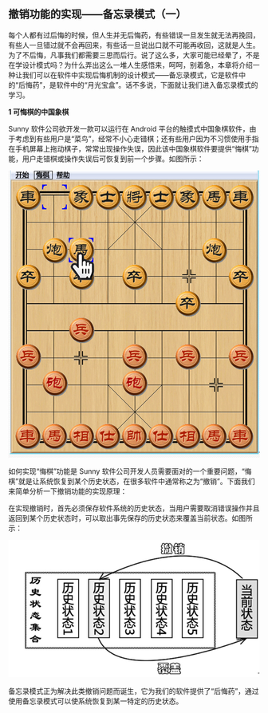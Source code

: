 ## 撤销功能的实现——备忘录模式（一）  

每个人都有过后悔的时候，但人生并无后悔药，有些错误一旦发生就无法再挽回，有些人一旦错过就不会再回来，有些话一旦说出口就不可能再收回，这就是人生。为了不后悔，凡事我们都需要三思而后行。说了这么多，大家可能已经晕了，不是在学设计模式吗？为什么弄出这么一堆人生感悟来，呵呵，别着急，本章将介绍一种让我们可以在软件中实现后悔机制的设计模式——备忘录模式，它是软件中的“后悔药”，是软件中的“月光宝盒”。话不多说，下面就让我们进入备忘录模式的学习。  
 
**1 可悔棋的中国象棋**  
 
Sunny 软件公司欲开发一款可以运行在 Android 平台的触摸式中国象棋软件，由于考虑到有些用户是“菜鸟”，经常不小心走错棋；还有些用户因为不习惯使用手指在手机屏幕上拖动棋子，常常出现操作失误，因此该中国象棋软件要提供“悔棋”功能，用户走错棋或操作失误后可恢复到前一个步骤。如图所示：  

![Android版中国象棋软件界面示意图](images/1335891072_4788.jpg) 
 
如何实现“悔棋”功能是 Sunny 软件公司开发人员需要面对的一个重要问题，“悔棋”就是让系统恢复到某个历史状态，在很多软件中通常称之为“撤销”。下面我们来简单分析一下撤销功能的实现原理：  
 
在实现撤销时，首先必须保存软件系统的历史状态，当用户需要取消错误操作并且返回到某个历史状态时，可以取出事先保存的历史状态来覆盖当前状态。如图所示：  

![撤销功能示意图](images/1335891078_9117.jpg)  
 
备忘录模式正为解决此类撤销问题而诞生，它为我们的软件提供了“后悔药”，通过使用备忘录模式可以使系统恢复到某一特定的历史状态。
